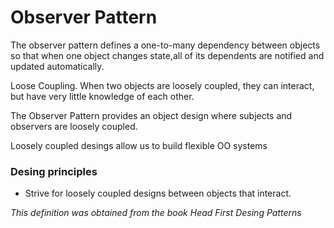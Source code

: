 # Observer Pattern

The observer pattern defines a one-to-many dependency between objects so that when one object changes state,all of its dependents are notified and updated automatically.

Loose Coupling. When two objects are loosely coupled, they can interact, but have very little knowledge of each other.

The Observer Pattern provides an object design where subjects and observers are loosely coupled.


Loosely coupled desings allow us to build  flexible OO systems

### Desing principles

* Strive for loosely coupled designs between objects that interact.



*This definition was obtained from the book Head First Desing Patterns*